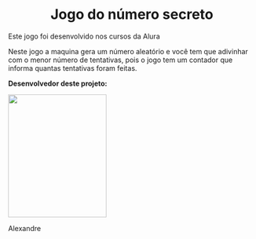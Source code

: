 <div align="center">
  <h1>Jogo do número secreto</h1>
</div>
<p>Este jogo foi desenvolvido nos cursos da Alura</p>
<p>Neste jogo a maquina gera um número aleatório e você tem que adivinhar com o menor número de tentativas, pois o jogo tem um contador que informa quantas tentativas foram feitas.</p>

<p><b>Desenvolvedor deste projeto:</b></p>
<img src=https://github.com/user-attachments/assets/68a2df2e-141d-4ee7-95c9-d766a60bf8b2
 width="200" height="250">
<p>Alexandre</p>

